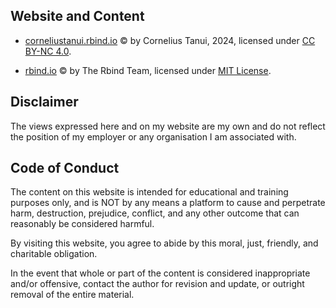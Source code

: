## Website and Content

-   [corneliustanui.rbind.io](https://corneliustanui.rbind.io/) © by Cornelius Tanui, 2024, licensed under [CC BY-NC 4.0](https://creativecommons.org/licenses/by-nc/4.0/).

-   [rbind.io](https://github.com/rbind/support?tab=MIT-1-ov-file) © by The Rbind Team, licensed under [MIT License](https://opensource.org/license/mit).

## Disclaimer

The views expressed here and on my website are my own and do not reflect the position of my employer or any organisation I am associated with.

## Code of Conduct

The content on this website is intended for educational and training purposes only, and is NOT by any means a platform to cause and perpetrate harm, destruction, prejudice, conflict, and any other outcome that can reasonably be considered harmful.

By visiting this website, you agree to abide by this moral, just, friendly, and charitable obligation.

In the event that whole or part of the content is considered inappropriate and/or offensive, contact the author for revision and update, or outright removal of the entire material.
